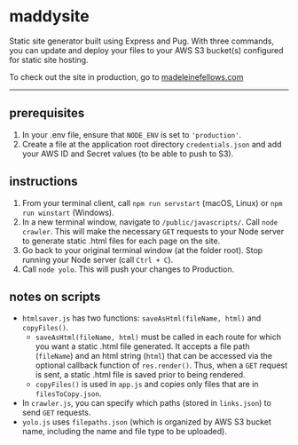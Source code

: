 # maddysite
Static site generator built using Express and Pug. With three commands, you can update and deploy your files to your AWS S3 bucket(s) configured for static site hosting. 

To check out the site in production, go to [madeleinefellows.com](http://madeleinefellows.com)

---

## prerequisites
1. In your .env file, ensure that `NODE_ENV` is set to `'production'`.
2. Create a file at the application root directory `credentials.json` and add your AWS ID and Secret values (to be able to push to S3).

## instructions
1. From your terminal client, call `npm run servstart` (macOS, Linux) or `npm run winstart` (Windows).
2. In a new terminal window, navigate to `/public/javascripts/`. Call `node crawler`. This will make the necessary `GET` requests to your Node server to generate static .html files for each page on the site.
3. Go back to your original terminal window (at the folder root). Stop running your Node server (call `Ctrl + C`).
4. Call `node yolo`. This will push your changes to Production.

## notes on scripts
* `htmlsaver.js` has two functions: `saveAsHtml(fileName, html)` and `copyFiles()`.
    * `saveAsHtml(fileName, html)` must be called in each route for which you want a static .html file generated. It accepts a file path (`fileName`) and an html string (`html`) that can be accessed via the optional callback function of `res.render()`. Thus, when a `GET` request is sent, a static .html file is saved prior to being rendered.
    * `copyFiles()` is used in `app.js` and copies only files that are in `filesToCopy.json`.
* In `crawler.js`, you can specify which paths (stored in `links.json`) to send `GET` requests.
* `yolo.js` uses `filepaths.json` (which is organized by AWS S3 bucket name, including the name and file type to be uploaded).
